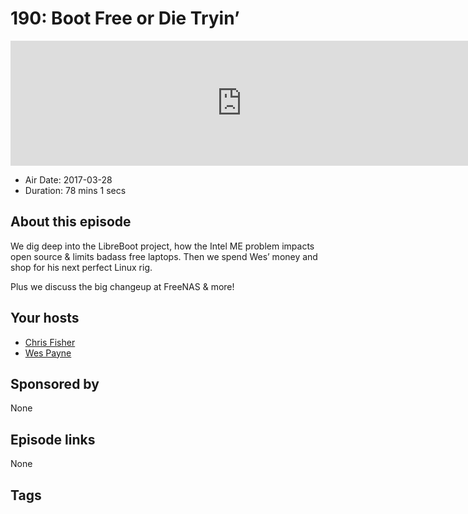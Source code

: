 # 190: Boot Free or Die Tryin’

<iframe src="https://player.fireside.fm/v2/RUkczH-V+8eusTnUc?theme=dark" width="740" height="200" frameborder="0" scrolling="no"></iframe>

* Air Date: 2017-03-28
* Duration: 78 mins 1 secs

## About this episode

We dig deep into the LibreBoot project, how the Intel ME problem impacts open source & limits badass free laptops. Then we spend Wes’ money and shop for his next perfect Linux rig.

Plus we discuss the big changeup at FreeNAS & more!

## Your hosts
* [Chris Fisher](https://linuxunplugged.com/hosts/chrislas)
* [Wes Payne](https://linuxunplugged.com/hosts/wes)

## Sponsored by

None



## Episode links

None



## Tags

